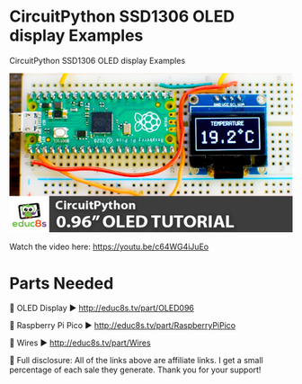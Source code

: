 # CircuitPython SSD1306 OLED display Examples
 CircuitPython SSD1306 OLED display Examples

<p align="center">
  <img src="preview.jpg" alt="Running Sketch" width="640">
</p>

Watch the video here: https://youtu.be/c64WG4iJuEo

# Parts Needed

🛒 OLED Display ▶ http://educ8s.tv/part/OLED096

🛒 Raspberry Pi Pico ▶ http://educ8s.tv/part/RaspberryPiPico

🛒 Wires ▶ http://educ8s.tv/part/Wires


💖 Full disclosure: All of the links above are affiliate links. I get a small percentage of each sale they generate. Thank you for your support!
